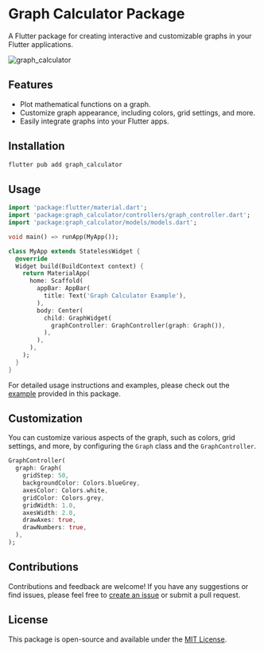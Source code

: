 # Graph Calculator Package

A Flutter package for creating interactive and customizable graphs in your Flutter applications.

![graph_calculator](https://github.com/Muslims-code/graph_calculator/assets/68555232/74089beb-fb16-42a2-9c78-10934e7d3912)


## Features

- Plot mathematical functions on a graph.
- Customize graph appearance, including colors, grid settings, and more.
- Easily integrate graphs into your Flutter apps.

## Installation

```bash
flutter pub add graph_calculator
```

## Usage

```dart
import 'package:flutter/material.dart';
import 'package:graph_calculator/controllers/graph_controller.dart';
import 'package:graph_calculator/models/models.dart';

void main() => runApp(MyApp());

class MyApp extends StatelessWidget {
  @override
  Widget build(BuildContext context) {
    return MaterialApp(
      home: Scaffold(
        appBar: AppBar(
          title: Text('Graph Calculator Example'),
        ),
        body: Center(
          child: GraphWidget(
            graphController: GraphController(graph: Graph()),
          ),
        ),
      ),
    );
  }
}
```

For detailed usage instructions and examples, please check out the [example](https://github.com/Muslims-code/graph_calculator/blob/main/example/main.dart) provided in this package.

## Customization

You can customize various aspects of the graph, such as colors, grid settings, and more, by configuring the `Graph` class and the `GraphController`.

```dart
GraphController(
  graph: Graph(
    gridStep: 50,
    backgroundColor: Colors.blueGrey,
    axesColor: Colors.white,
    gridColor: Colors.grey,
    gridWidth: 1.0,
    axesWidth: 2.0,
    drawAxes: true,
    drawNumbers: true,
  ),
);
```

## Contributions

Contributions and feedback are welcome! If you have any suggestions or find issues, please feel free to [create an issue](https://github.com/Muslims-code/graph_calculator/issues) or submit a pull request.

## License

This package is open-source and available under the [MIT License](LICENSE).
